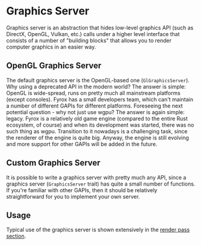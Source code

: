 # Graphics Server

Graphics server is an abstraction that hides low-level graphics API (such as DirectX, OpenGL, Vulkan, etc.)
calls under a higher level interface that consists of a number of "building blocks" that allows you to 
render computer graphics in an easier way.

## OpenGL Graphics Server

The default graphics server is the OpenGL-based one (`GlGraphicsServer`). Why using a deprecated API in the 
modern world? The answer is simple: OpenGL is wide-spread, runs on pretty much all mainstream platforms 
(except consoles). Fyrox has a small developers team, which can't maintain a number of different GAPIs for
different platforms. Foreseeing the next potential question - why not just use wgpu? The answer is again 
simple: legacy. Fyrox is a relatively old game engine (compared to the entire Rust ecosystem, of course) 
and when its development was started, there was no such thing as wgpu. Transition to it nowadays is a 
challenging task, since the renderer of the engine is quite big. Anyway, the engine is still evolving and 
more support for other GAPIs will be added in the future.

## Custom Graphics Server

It is possible to write a graphics server with pretty much any API, since a graphics server 
(`GraphicsServer` trait) has quite a small number of functions. If you're familiar with other GAPIs, then 
it should be relatively straightforward for you to implement your own server.

## Usage

Typical use of the graphics server is shown extensively in the [render pass section](render_pass.md).